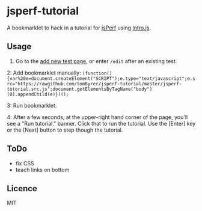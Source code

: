 jsperf-tutorial
==============

A bookmarklet to hack in a tutorial for [jsPerf](http://jsperf.com) using [Intro.js](http://usablica.github.io/intro.js/).

## Usage

1. Go to the [add new test page](http://jsperf.com), or enter `/edit` after an existing test.

2: Add bookmarklet manually:
`(function(){var%20e=document.createElement("SCRIPT");e.type="text/javascript";e.src="https://rawgithub.com/tomByrer/jsperf-tutorial/master/jsperf-tutorial.src.js";document.getElementsByTagName("body")[0].appendChild(e)})();`

3: Run bookmarklet.

4: After a few seconds, at the upper-right hand corner of the page, you'll see a "Run tutorial." banner.  Click that to run the tutorial.  Use the [Enter] key or the [Next] button to step though the tutorial. 


## ToDo

* fix CSS
* teach links on bottom

## Licence

MIT

